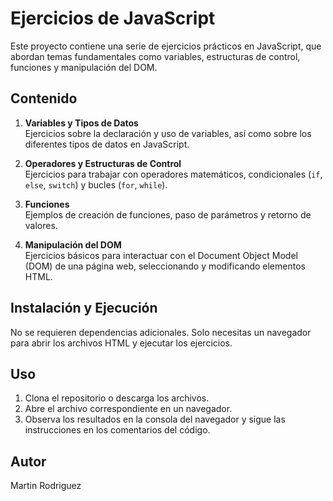 # Ejercicios de JavaScript

Este proyecto contiene una serie de ejercicios prácticos en JavaScript, que abordan temas fundamentales como variables, estructuras de control, funciones y manipulación del DOM.

## Contenido

1. **Variables y Tipos de Datos**  
   Ejercicios sobre la declaración y uso de variables, así como sobre los diferentes tipos de datos en JavaScript.

2. **Operadores y Estructuras de Control**  
   Ejercicios para trabajar con operadores matemáticos, condicionales (`if`, `else`, `switch`) y bucles (`for`, `while`).

3. **Funciones**  
   Ejemplos de creación de funciones, paso de parámetros y retorno de valores.

4. **Manipulación del DOM**  
   Ejercicios básicos para interactuar con el Document Object Model (DOM) de una página web, seleccionando y modificando elementos HTML.

## Instalación y Ejecución

No se requieren dependencias adicionales. Solo necesitas un navegador para abrir los archivos HTML y ejecutar los ejercicios.

## Uso

1. Clona el repositorio o descarga los archivos.
2. Abre el archivo correspondiente en un navegador.
3. Observa los resultados en la consola del navegador y sigue las instrucciones en los comentarios del código.

## Autor
Martin Rodriguez
